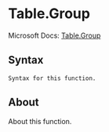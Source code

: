 # Table.Group

Microsoft Docs: [Table.Group](https://docs.microsoft.com/en-us/powerquery-m/table-group)

## Syntax

```
Syntax for this function.
```

## About

About this function.

